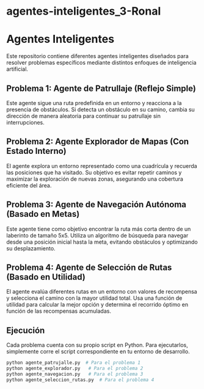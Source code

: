 # agentes-inteligentes_3-Ronal
# Agentes Inteligentes

Este repositorio contiene diferentes agentes inteligentes diseñados para resolver problemas específicos mediante distintos enfoques de inteligencia artificial.

##  Problema 1: Agente de Patrullaje (Reflejo Simple)
Este agente sigue una ruta predefinida en un entorno y reacciona a la presencia de obstáculos. Si detecta un obstáculo en su camino, cambia su dirección de manera aleatoria para continuar su patrullaje sin interrupciones.

##  Problema 2: Agente Explorador de Mapas (Con Estado Interno)
El agente explora un entorno representado como una cuadrícula y recuerda las posiciones que ha visitado. Su objetivo es evitar repetir caminos y maximizar la exploración de nuevas zonas, asegurando una cobertura eficiente del área.

##  Problema 3: Agente de Navegación Autónoma (Basado en Metas)
Este agente tiene como objetivo encontrar la ruta más corta dentro de un laberinto de tamaño 5x5. Utiliza un algoritmo de búsqueda para navegar desde una posición inicial hasta la meta, evitando obstáculos y optimizando su desplazamiento.

##  Problema 4: Agente de Selección de Rutas (Basado en Utilidad)
El agente evalúa diferentes rutas en un entorno con valores de recompensa y selecciona el camino con la mayor utilidad total. Usa una función de utilidad para calcular la mejor opción y determina el recorrido óptimo en función de las recompensas acumuladas.

##  Ejecución
Cada problema cuenta con su propio script en Python. Para ejecutarlos, simplemente corre el script correspondiente en tu entorno de desarrollo.

```bash
python agente_patrujalle.py  # Para el problema 1
python agente_explorador.py   # Para el problema 2
python agente_navegacion.py   # Para el problema 3
python agente_seleccion_rutas.py  # Para el problema 4
```


